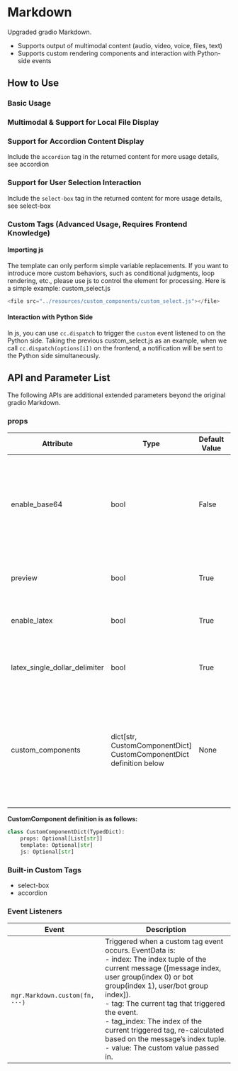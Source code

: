 # Markdown

Upgraded gradio Markdown.

- Supports output of multimodal content (audio, video, voice, files, text)
- Supports custom rendering components and interaction with Python-side events

## How to Use

### Basic Usage

<demo name="basic"></demo>

### Multimodal & Support for Local File Display

<demo name="multimodal"></demo>

### Support for Accordion Content Display

Include the `accordion` tag in the returned content for more usage details, see <tab-link tab="custom_tags/accordion">accordion</tab-link>
<demo name="accordion"></demo>

### Support for User Selection Interaction

Include the `select-box` tag in the returned content for more usage details, see <tab-link tab="custom_tags/select-box">select-box</tab-link>
<demo name="select-box"></demo>

### Custom Tags (Advanced Usage, Requires Frontend Knowledge)

<demo name="custom-tag"></demo>

#### Importing js

<demo name="custom-tag2"></demo>
The template can only perform simple variable replacements. If you want to introduce more custom behaviors, such as conditional judgments, loop rendering, etc., please use js to control the element for processing. Here is a simple example:
<demo name="custom-tag3">
<demo-suffix>
custom_select.js

```js
<file src="../resources/custom_components/custom_select.js"></file>
```

</demo-suffix>
</demo>

#### Interaction with Python Side

In js, you can use `cc.dispatch` to trigger the `custom` event listened to on the Python side. Taking the previous custom_select.js as an example, when we call `cc.dispatch(options[i])` on the frontend, a notification will be sent to the Python side simultaneously.
<demo name="custom-tag4"></demo>

## API and Parameter List

The following APIs are additional extended parameters beyond the original gradio Markdown.

### props

| Attribute                     | Type                                                                | Default Value | Description                                                                                                |
| ----------------------------- | ------------------------------------------------------------------- | ------------- | ---------------------------------------------------------------------------------------------------------- |
| enable_base64                 | bool                                                                | False         | Whether to support rendering content as base64, since rendering base64 is unsafe, the default is False.    |
| preview                       | bool                                                                | True          | Whether to enable image preview functionality.                                                             |
| enable_latex                  | bool                                                                | True          | Whether to enable LaTeX rendering.                                                                         |
| latex_single_dollar_delimiter | bool                                                                | True          | Whether to enable single dollar delimiter `$` for LaTeX rendering.                                         |
| custom_components             | dict[str, CustomComponentDict] CustomComponentDict definition below | None          | Supports user-defined custom tags and controls tag rendering styles and triggers Python events through js. |
|                               |

**CustomComponent definition is as follows:**

```python
class CustomComponentDict(TypedDict):
    props: Optional[List[str]]
    template: Optional[str]
    js: Optional[str]
```

### Built-in Custom Tags

- <tab-link tab="custom_tags/select-box">select-box</tab-link>
- <tab-link tab="custom_tags/accordion">accordion</tab-link>

### Event Listeners

| Event                          | Description                                                                                                                                                                                                                                                                                                                                                                                                   |
| ------------------------------ | ------------------------------------------------------------------------------------------------------------------------------------------------------------------------------------------------------------------------------------------------------------------------------------------------------------------------------------------------------------------------------------------------------------- |
| `mgr.Markdown.custom(fn, ···)` | Triggered when a custom tag event occurs. EventData is: <br/> - index: The index tuple of the current message ([message index, user group(index 0) or bot group(index 1), user/bot group index]).<br/> - tag: The current tag that triggered the event.<br/> - tag_index: The index of the current triggered tag, re-calculated based on the message’s index tuple.<br/> - value: The custom value passed in. |
